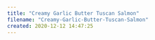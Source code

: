 ```yaml
---
title: "Creamy Garlic Butter Tuscan Salmon"
filename: "Creamy-Garlic-Butter-Tuscan-Salmon"
created: 2020-12-12 14:47:25
---
```

